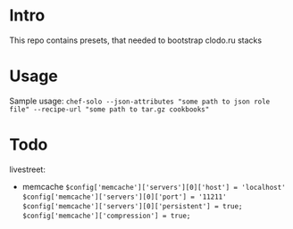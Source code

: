 Intro
=====
This repo contains presets, that needed to bootstrap clodo.ru stacks

Usage
=====

Sample usage:
`chef-solo --json-attributes "some path to json role file" --recipe-url "some path to tar.gz cookbooks"`

Todo
====

livestreet:
* memcache
`$config['memcache']['servers'][0]['host'] = 'localhost'`
`$config['memcache']['servers'][0]['port'] = '11211'`
`$config['memcache']['servers'][0]['persistent'] = true;`
`$config['memcache']['compression'] = true;`


